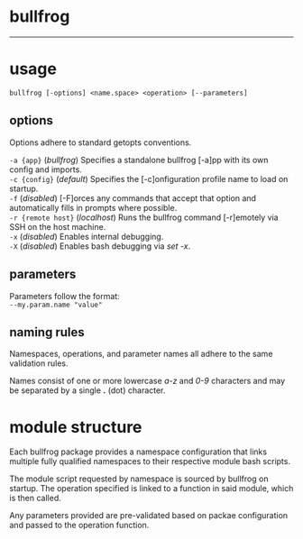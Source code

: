 # bullfrog
---

# usage
`bullfrog [-options] <name.space> <operation> [--parameters]`

## options
Options adhere to standard getopts conventions.

`-a {app}` (*bullfrog*) Specifies a standalone bullfrog [-a]pp with its own config and imports.  
`-c {config}` (*default*) Specifies the [-c]onfiguration profile name to load on startup.  
`-f` (*disabled*) [-F]orces any commands that accept that option and automatically fills in prompts where possible.  
`-r {remote host}` (*localhost*) Runs the bullfrog command [-r]emotely via SSH on the host machine.  
`-x` (*disabled*) Enables internal debugging.  
`-X` (*disabled*) Enables bash debugging via *set -x*.

## parameters
Parameters follow the format:  
`--my.param.name "value"`
  
## naming rules
Namespaces, operations, and parameter names all adhere to the same validation rules.
  
Names consist of one or more lowercase *a-z* and *0-9* characters and may be separated by a single **.** (dot) character.
 
# module structure
Each bullfrog package provides a namespace configuration that links multiple fully qualified namespaces to their respective module bash scripts.
  
The module script requested by namespace is sourced by bullfrog on startup. The operation specified is linked to a function in said module, which is then called.
  
Any parameters provided are pre-validated based on packae configuration and passed to the operation function.
